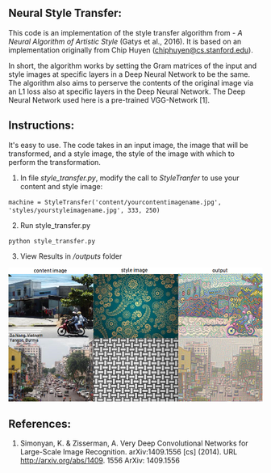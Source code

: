 ## Neural Style Transfer:
This code is an implementation of the style transfer algorithm from - *A Neural Algorithm of Artistic Style* (Gatys et al., 2016).  It is based on an implementation originally from Chip Huyen (chiphuyen@cs.stanford.edu).

In short, the algorithm works by setting the Gram matrices of the input and style images at specific layers in a Deep Neural Network to be the same.  The algorithm also aims to perserve the contents of the original image via an L1 loss also at specific layers in the Deep Neural Network.  The Deep Neural Network used here is a pre-trained VGG-Network [1].


## Instructions:
It's easy to use.  The code takes in an input image, the image that will be transformed, and a style image, the style of the image with which to perform the transformation.  
1. In file *style_transfer.py*, modify the call to *StyleTranfer* to use your content and style image:
```
machine = StyleTransfer('content/yourcontentimagename.jpg', 'styles/yourstyleimagename.jpg', 333, 250)
```
2. Run style_transfer.py
```
python style_transfer.py
```
3. View Results in */outputs* folder

![](./doc/example.png)


## References:
1. Simonyan, K. & Zisserman, A. Very Deep Convolutional Networks for Large-Scale Image
Recognition. arXiv:1409.1556 [cs] (2014). URL http://arxiv.org/abs/1409.
1556 ArXiv: 1409.1556
